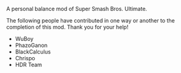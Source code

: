 A personal balance mod of Super Smash Bros. Ultimate.

The following people have contributed in one way or another to the completion of this mod. Thank you for your help!

- WuBoy
- PhazoGanon
- BlackCalculus
- Chrispo
- HDR Team


